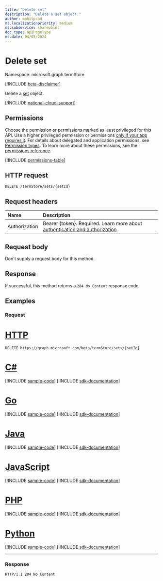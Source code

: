 ```yaml
---
title: "Delete set"
description: "Delete a set object."
author: mohitpcad
ms.localizationpriority: medium
ms.subservice: sharepoint
doc_type: apiPageType
ms.date: 04/05/2024
---
```


# Delete set
Namespace: microsoft.graph.termStore

[!INCLUDE [beta-disclaimer](../../includes/beta-disclaimer.md)]

Delete a [set](../resources/termstore-set.md) object.

[!INCLUDE [national-cloud-support](../../includes/all-clouds.md)]

## Permissions
Choose the permission or permissions marked as least privileged for this API. Use a higher privileged permission or permissions [only if your app requires it](/graph/permissions-overview#best-practices-for-using-microsoft-graph-permissions). For details about delegated and application permissions, see [Permission types](/graph/permissions-overview#permission-types). To learn more about these permissions, see the [permissions reference](/graph/permissions-reference).

<!-- { "blockType": "permissions", "name": "termstore_set_delete" } -->
[!INCLUDE [permissions-table](../includes/permissions/termstore-set-delete-permissions.md)]


## HTTP request

<!-- {
  "blockType": "ignored"
}
-->
``` http
DELETE /termStore/sets/{setId}
```

## Request headers
|Name|Description|
|:---|:---|
|Authorization|Bearer {token}. Required. Learn more about [authentication and authorization](/graph/auth/auth-concepts).|

## Request body
Don't supply a request body for this method.

## Response

If successful, this method returns a `204 No Content` response code.

## Examples

### Request

# [HTTP](#tab/http)
<!-- {
  "blockType": "request",
  "name": "delete_set"
}
-->
``` http
DELETE https://graph.microsoft.com/beta/termStore/sets/{setId}
```

# [C#](#tab/csharp)
[!INCLUDE [sample-code](../includes/snippets/csharp/delete-set-csharp-snippets.md)]
[!INCLUDE [sdk-documentation](../includes/snippets/snippets-sdk-documentation-link.md)]

# [Go](#tab/go)
[!INCLUDE [sample-code](../includes/snippets/go/delete-set-go-snippets.md)]
[!INCLUDE [sdk-documentation](../includes/snippets/snippets-sdk-documentation-link.md)]

# [Java](#tab/java)
[!INCLUDE [sample-code](../includes/snippets/java/delete-set-java-snippets.md)]
[!INCLUDE [sdk-documentation](../includes/snippets/snippets-sdk-documentation-link.md)]

# [JavaScript](#tab/javascript)
[!INCLUDE [sample-code](../includes/snippets/javascript/delete-set-javascript-snippets.md)]
[!INCLUDE [sdk-documentation](../includes/snippets/snippets-sdk-documentation-link.md)]

# [PHP](#tab/php)
[!INCLUDE [sample-code](../includes/snippets/php/delete-set-php-snippets.md)]
[!INCLUDE [sdk-documentation](../includes/snippets/snippets-sdk-documentation-link.md)]

# [Python](#tab/python)
[!INCLUDE [sample-code](../includes/snippets/python/delete-set-python-snippets.md)]
[!INCLUDE [sdk-documentation](../includes/snippets/snippets-sdk-documentation-link.md)]

---

### Response

<!-- {
  "blockType": "response",
  "truncated": true
}
-->
``` http
HTTP/1.1 204 No Content
```

[microsoft.graph.termStore.group]: ../resources/termstore-group.md
[microsoft.graph.termStore.set]: ../resources/termstore-set.md

<!--
{
  "type": "#page.annotation",
  "description": "Delete a termSet entity in termStore",
  "keywords": "term,termStore",
  "section": "documentation",
  "tocPath": "termStore/Delete termSet",
  "suppressions": [
  ]
}
-->


